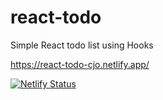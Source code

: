 # react-todo
Simple React todo list using Hooks

https://react-todo-cjo.netlify.app/

[![Netlify Status](https://api.netlify.com/api/v1/badges/d302eb61-cda2-4218-902f-53fae5dbb13d/deploy-status)](https://app.netlify.com/sites/react-todo-cjo/deploys)

